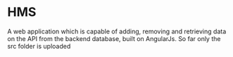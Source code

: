 # HMS

A web application which is capable of adding, removing and retrieving data on the API from the backend database, built on AngularJs.
So far only the src folder is uploaded
